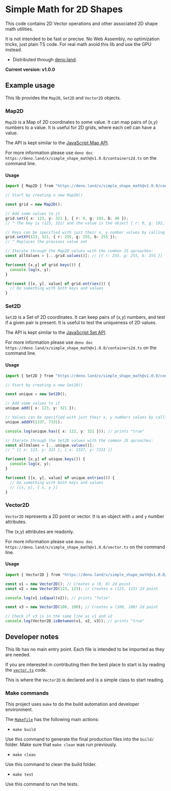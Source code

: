 # Simple Math for 2D Shapes

This code contains 2D Vector operations and other associated 2D shape math
utilities.

It is not intended to be fast or precise. No Web Assembly, no optimization
tricks, just plain TS code. For real math avoid this lib and use the GPU instead.

- Distributed through [deno.land](https://deno.land/x/simple_shape_math).

**Current version: v1.0.0**

## Example usage

This lib provides the `Map2D`, `Set2D` and `Vector2D` objects.

### Map2D

`Map2D` is a Map of 2D coordinates to some value. It can map pairs of (x,y)
numbers to a value. It is useful for 2D grids, where each cell can have a value.

The API is kept similar to the [JavaScript Map API](https://developer.mozilla.org/en-US/docs/Web/JavaScript/Reference/Global_Objects/Map).

For more information please use `deno doc https://deno.land/x/simple_shape_math@v1.0.0/containers2d.ts` on the command line.

#### Usage

```typescript
import { Map2D } from "https://deno.land/x/simple_shape_math@v1.0.0/containers2d.ts"

// Start by creating a new Map2D()

const grid = new Map2D();

// Add some values to it
grid.set({ x: 123, y: 321 }, { r: 0, g: 192, b: 40 });
// ^ The key is (123, 321) and the value is the object { r: 0, g: 192, b: 40 }.

// Keys can be specified with just their x, y number values by calling `setXY`
grid.setXY(123, 321, { r: 255, g: 255, b: 255 });
// ^ Replaces the previous value set

// Iterate through the Map2D values with the common JS aproaches:
const allValues = [...grid.values()]; // [{ r: 255, g: 255, b: 255 }]

for(const [x,y] of grid.keys()) {
  console.log(x, y);
}

for(const [[x, y], value] of grid.entries()) {
  // Do something with both keys and values
}
```

### Set2D

`Set2D` is a Set of 2D coordinates. It can keep pairs of (x,y) numbers, and
test if a given pair is present. It is useful to test the uniqueness of 2D
values.

The API is kept similar to the [JavaScript Set API](https://developer.mozilla.org/en-US/docs/Web/JavaScript/Reference/Global_Objects/Set).

For more information please use `deno doc https://deno.land/x/simple_shape_math@v1.0.0/containers2d.ts` on the command line.

#### Usage

```typescript
import { Set2D } from "https://deno.land/x/simple_shape_math@v1.0.0/containers2d.ts"

// Start by creating a new Set2D()

const unique = new Set2D();

// Add some values to it
unique.add({ x: 123, y: 321 });

// Values can be specified with just their x, y numbers values by calling `addXY`
unique.addXY(1337, 7331);

console.log(unique.has({ x: 123, y: 321 })); // prints "true"

// Iterate through the Set2D values with the common JS aproaches:
const allValues = [...unique.values()];
// ^ [{ x: 123, y: 321 }, { x: 1337, y: 7331 }]

for(const [x,y] of unique.keys()) {
  console.log(x, y);
}

for(const [[x, y], value] of unique.entries()) {
  // Do something with both keys and values
  // [[x, y], { x, y }]
}
```

### Vector2D

`Vector2D` represents a 2D point or vector. It is an object with `x` and `y`
number attributes.

The (x,y) attributes are readonly.

For more information please use `deno doc https://deno.land/x/simple_shape_math@v1.0.0/vector.ts` on the command line.

#### Usage

```typescript
import { Vector2D } from "https://deno.land/x/simple_shape_math@v1.0.0/vector.ts"

const v1 = new Vector2D(); // Creates a (0, 0) 2d point
const v2 = new Vector2D(123, 123); // Creates a (123, 123) 2d point

console.log(v1.isEqual(v2)); // prints "false"

const v3 = new Vector2D(100, 100); // Creates a (100, 100) 2d point

// Check if v3 is in the same line as v1 and v2
console.log(Vector2D.isBetween(v1, v2, v3)); // prints "true"
```

## Developer notes

This lib has no main entry point. Each file is intended to be imported as they
are needed.

If you are interested in contributing then the best place to start is by reading
the [`vector.ts`](https://github.com/HugoDaniel/simple_shape_math/blob/master/vector.ts) code.

This is where the `Vector2D` is declared and is a simple class to start reading.

### Make commands

This project uses `make` to do the build automation and developer environment.

The [`Makefile`](https://github.com/HugoDaniel/simple_shape_math/blob/main/Makefile)
has the following main actions:

- `make build` 

Use this command to generate the final production files into the `build/` folder.
Make sure that `make clean` was run previously.

- `make clean` 

Use this command to clean the build folder.

- `make test` 

Use this command to run the tests.

